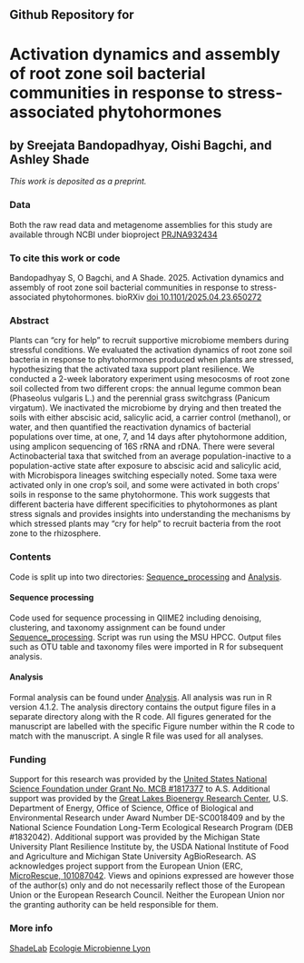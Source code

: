 ## Github Repository for
# Activation dynamics and assembly of root zone soil bacterial communities in response to stress-associated phytohormones 
## by Sreejata Bandopadhyay, Oishi Bagchi, and Ashley Shade
<i>This work is deposited as a preprint.</i>


### Data
Both the raw read data and metagenome assemblies for this study are available through NCBI under bioproject [PRJNA932434](https://www.ncbi.nlm.nih.gov/bioproject/PRJNA932434/)

### To cite this work or code

Bandopadhyay S, O Bagchi, and A Shade. 2025. Activation dynamics and assembly of root zone soil bacterial communities in response to stress-associated phytohormones. bioRXiv [doi 10.1101/2025.04.23.650272](https://doi.org/10.1101/2025.04.23.650272)   

### Abstract

Plants can “cry for help” to recruit supportive microbiome members during stressful conditions. We evaluated the activation dynamics of root zone soil bacteria in response to phytohormones produced when plants are stressed, hypothesizing that the activated taxa support plant resilience. We conducted a 2-week laboratory experiment using mesocosms of root zone soil collected from two different crops: the annual legume common bean (Phaseolus vulgaris L.) and the perennial grass switchgrass (Panicum virgatum). We inactivated the microbiome by drying and then treated the soils with either abscisic acid, salicylic acid, a carrier control (methanol), or water, and then quantified the reactivation dynamics of bacterial populations over time, at one, 7, and 14 days after phytohormone addition, using amplicon sequencing of 16S rRNA and rDNA. There were several Actinobacterial taxa that switched from an average population-inactive to a population-active state after exposure to abscisic acid and salicylic acid, with Microbispora lineages switching especially noted. Some taxa were activated only in one crop’s soil, and some were activated in both crops’ soils in response to the same phytohormone. This work suggests that different bacteria have different specificities to phytohormones as plant stress signals and provides insights into understanding the mechanisms by which stressed plants may “cry for help” to recruit bacteria from the root zone to the rhizosphere.

### Contents

Code is split up into two directories: [Sequence_processing](https://github.com/ShadeLab/PAPER_Dormancy_resuscitation_phytohormone_mesocosm_Bandopadhyay2025/tree/main/Sequence_processing) and [Analysis](https://github.com/ShadeLab/PAPER_Dormancy_resuscitation_phytohormone_mesocosm_Bandopadhyay2025/tree/main/Analysis).

#### Sequence processing
Code used for sequence processing in QIIME2 including denoising, clustering, and taxonomy assignment can be found under [Sequence_processing](https://github.com/ShadeLab/PAPER_Dormancy_resuscitation_phytohormone_mesocosm_Bandopadhyay2025/tree/main/Sequence_processing). Script was run using the MSU HPCC. Output files such as OTU table and taxonomy files were imported in R for subsequent analysis.

#### Analysis
Formal analysis can be found under [Analysis](https://github.com/ShadeLab/PAPER_Dormancy_resuscitation_phytohormone_mesocosm_Bandopadhyay2025/tree/main/Analysis). All analysis was run in R version 4.1.2. The analysis directory contains the output figure files in a separate directory along with the R code. All figures generated for the manuscript are labelled with the specific Figure number within the R code to match with the manuscript. A single R file was used for all analyses. 

### Funding
Support for this research was provided by the [United States National Science Foundation under Grant No. MCB #1817377](https://www.nsf.gov/awardsearch/showAward?AWD_ID=1817377&HistoricalAwards=false) to A.S. Additional support was provided by the [Great Lakes Bioenergy Research Center](https://www.glbrc.org/), U.S. Department of Energy, Office of Science, Office of Biological and Environmental Research under Award Number DE-SC0018409 and by the National Science Foundation Long-Term Ecological Research Program (DEB #1832042). Additional support was provided by the Michigan State University Plant Resilience Institute by, the USDA National Institute of Food and Agriculture and Michigan State University AgBioResearch. AS acknowledges project support from the European Union (ERC, [MicroRescue, 101087042](https://cordis.europa.eu/project/id/101087042). Views and opinions expressed are however those of the author(s) only and do not necessarily reflect those of the European Union or the European Research Council. Neither the European Union nor the granting authority can be held responsible for them.

### More info
[ShadeLab](http://ashley17061.wixsite.com/shadelab/home)
[Ecologie Microbienne Lyon](https://www.ecologiemicrobiennelyon.fr/)

